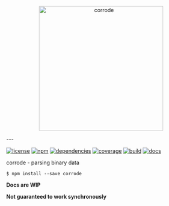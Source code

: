 <p align="center">
  <img src="https://cdn.rawgit.com/screeny05/corrode/master/corrode.svg?raw=true" alt="corrode" width="330"/>
</p>
---

[![license](https://img.shields.io/npm/l/corrode.svg?style=flat-square)]()
[![npm](https://img.shields.io/npm/v/corrode.svg?style=flat-square)](https://www.npmjs.com/package/corrode)
[![dependencies](https://img.shields.io/gemnasium/screeny05/corrode.svg?style=flat-square)](https://gemnasium.com/github.com/screeny05/corrode)
[![coverage](https://img.shields.io/coveralls/screeny05/corrode.svg?style=flat-square)](https://coveralls.io/github/screeny05/corrode)
[![build](https://img.shields.io/travis/screeny05/corrode.svg?style=flat-square)](https://travis-ci.org/screeny05/corrode)
[![docs](https://doc.esdoc.org/github.com/screeny05/corrode/badge.svg)](https://doc.esdoc.org/github.com/screeny05/corrode/)


corrode - parsing binary data

```
$ npm install --save corrode
```


**Docs are WIP**

**Not guaranteed to work synchronously**
